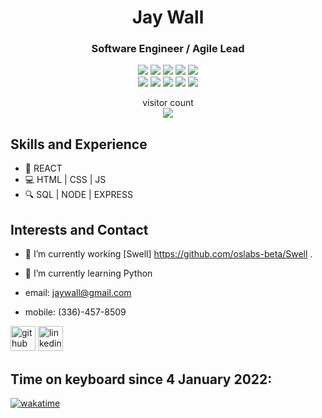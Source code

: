 
 <h1 align='center'>
 Jay Wall
 </h1>
 
 <h3 align='center'>
 Software Engineer / Agile Lead
 </h3>
 
<p align='center'>
  <img src="https://img.shields.io/badge/Code-JavaScript-informational?style=flat&logo=JavaScript&color=F7DF1E">
  <img src="https://img.shields.io/badge/Code-React-informational?style=flat&logo=react&color=61DAFB">
  <img src="https://img.shields.io/badge/Code-Node.js-informational?style=flat&logo=Node.js&color=3D883B">
  <img src="https://img.shields.io/badge/Code-HTML5-informational?style=flat&logo=HTML5&color=E34F26">
  <img src="https://img.shields.io/badge/Style-CSS3-informational?style=flat&logo=CSS3&color=1572B6">
  <br>
  <img src="https://img.shields.io/badge/Tool-PostgreSQL-informational?style=flat&logo=PostgreSQL&color=336791">
  <img src="https://img.shields.io/badge/Tool-NPM-informational?style=flat&logo=NPM&color=CB0000">
  <img src="https://img.shields.io/badge/Tool-Yarn-informational?style=flat&logo=Yarn&color=2C8EBB">
  <img src="https://img.shields.io/badge/Tool-Git-informational?style=flat&logo=Git&color=F05032">
  <img src="https://img.shields.io/badge/Tool-GitHub-informational?style=flat&logo=GitHub&color=181717">
</p>

<div align="center"> 
  visitor count
  <br>
  <img src="https://profile-counter.glitch.me/Robbins180/count.svg" />
</div>


## Skills and Experience

- 🤩  REACT
- 💻  HTML | CSS | JS
- 🔍  SQL | NODE | EXPRESS

## Interests and Contact

- 🔭 I’m currently working [Swell] https://github.com/oslabs-beta/Swell . 
- 🌱 I’m currently learning Python 

- email: jaywall@gmail.com 
- mobile: (336)-457-8509

[<img src='https://cdn.jsdelivr.net/npm/simple-icons@3.0.1/icons/github.svg' alt='github' height='40'>](https://github.com/hanswand)  [<img src='https://cdn.jsdelivr.net/npm/simple-icons@3.0.1/icons/linkedin.svg' alt='linkedin' height='40'>](https://www.linkedin.com/in/walljay//)  


## Time on keyboard since 4 January 2022: 
 
[![wakatime](https://wakatime.com/badge/user/9b1563c3-0ffb-4a9a-b1d1-06f4ff8ac77c.svg)](https://wakatime.com/@9b1563c3-0ffb-4a9a-b1d1-06f4ff8ac77c)






